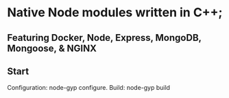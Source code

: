 # Native Node modules written in C++; 
## Featuring Docker, Node, Express, MongoDB, Mongoose, & NGINX 




## Start

Configuration: node-gyp configure.
Build: node-gyp build

